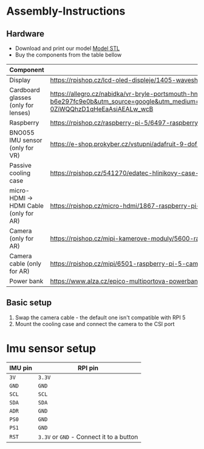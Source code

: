 # Assembly-Instructions

## Hardware
- Download and print our model [Model STL]()
- Buy the components from the table bellow
 
| Component                              | URL                                                                                                                                                                                                                                                                                                                                                                    | 
|----------------------------------------|------------------------------------------------------------------------------------------------------------------------------------------------------------------------------------------------------------------------------------------------------------------------------------------------------------------------------------------------------------------------|
| Display                                | https://rpishop.cz/lcd-oled-displeje/1405-waveshare-55-hdmi-amoled-displej-1920x1080-kapacitni.html                                                                                                                                                                                                                                                                    | 
| Cardboard glasses (only for lenses)    | https://allegro.cz/nabidka/vr-bryle-portsmouth-hnede-14829232993?utm_feed=712e6653-4749-4512-b084-b6e297fc9e0b&utm_source=google&utm_medium=cpc&utm_campaign=CZ%3EGeneral%3EFallback%3E3P%3EPLA&ev_adgr=Fallback%3E3P%3EPLA&ev_campaign_id=20077339122&gad_source=1&gclid=Cj0KCQiAwOe8BhCCARIsAGKeD57zpy058x9i49HOO94Y7X7ohtmadU0cYYqpkUCx-0ZiWQQhzD1qHeEaAsiAEALw_wcB |
| Raspberry                              | https://rpishop.cz/raspberry-pi-5/6497-raspberry-pi-5-4gb-ram.html                                                                                                                                                                                                                                                                                                     |
| BNO055 IMU sensor (only for VR)        | https://e-shop.prokyber.cz/vstupni/adafruit-9-dof-bno055/?srsltid=AfmBOorPTSj2cIcaWKYosiWsK5Ili8ADpRpDdVgcaO730ql-ODoFyF9N                                                                                                                                                                                                                                             |
| Passive cooling case                   | https://rpishop.cz/541270/edatec-hlinikovy-case-s-pasivnim-chladicem-pro-raspberry-pi-5-cerny-ed-picase-ob/                                                                                                                                                                                                                                                            |
| micro-HDMI -> HDMI Cable (only for AR) | https://rpishop.cz/micro-hdmi/1867-raspberry-pi-microhdmi-kabel-1-m-cerna.html                                                                                                                                                                                                                                                                                         |
| Camera (only for AR)                   | https://rpishop.cz/mipi-kamerove-moduly/5600-raspberry-pi-camera-module-3-wide.html                                                                                                                                                                                                                                                                                    |
| Camera cable (only for AR)             | https://rpishop.cz/mipi/6501-raspberry-pi-5-camera-cable-standard-mini-200-mm.html                                                                                                                                                                                                                                                                                     |
| Power bank                             | https://www.alza.cz/epico-multiportova-powerbanka-20-100mah-bila-d7899089.htm#parameters                                                                                                                                                                                                                                                                               |

## Basic setup

1. Swap the camera cable - the default one isn't compatible with RPI 5
2. Mount the cooling case and connect the camera to the CSI port

# Imu sensor setup 

| IMU pin | RPI pin                                  |
|---------|------------------------------------------|
| `3V`    | `3.3V`                                   |
| `GND`   | `GND`                                    |
| `SCL`   | `SCL`                                    |
| `SDA`   | `SDA`                                    |
| `ADR`   | `GND`                                    |
| `PS0`   | `GND`                                    |
| `PS1`   | `GND`                                    |
| `RST`   | `3.3V` or `GND` - Connect it to a button |
